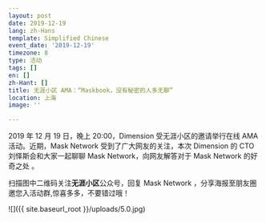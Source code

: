 ```yaml
---
layout: post
date: 2019-12-19
lang: zh-Hans
template: Simplified Chinese
event_date: '2019-12-19'
timezone: 8
type: 活动
tags: []
en: []
zh-Hant: []
title: 无涯小区 AMA：“Maskbook，没有秘密的人多无聊”
location: 上海
image: ''

---
```

2019 年 12 月 19 日，晚上 20:00，Dimension 受无涯小区的邀请举行在线 AMA 活动。近期，Mask Network 受到了广大网友的关注，本次 Dimension 的 CTO 刘怿斯会和大家一起聊聊 Mask Network，向网友解答对于 Mask Network 的好奇之处 。

扫描图中二维码关注**无涯小区**公众号，回复 Mask Network ，分享海报至朋友圈邀您入活动群,惊喜多多，不要错过哦！

![]({{ site.baseurl_root }}/uploads/5.0.jpg)